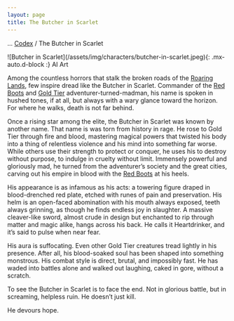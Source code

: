 ```yaml
---
layout: page
title: The Butcher in Scarlet
---
```

<span class="breadcrumbs" markdown="1">... [Codex](/codex) / The Butcher in Scarlet</span>
<div class="position-placeholder" markdown="1">
![Butcher in Scarlet](/assets/img/characters/butcher-in-scarlet.jpeg){: .mx-auto.d-block :}
<span class="ai-art">AI Art</span>
</div>

Among the countless horrors that stalk the broken roads of the [Roaring Lands](/codex/the-roaring-lands), few inspire dread like the Butcher in Scarlet. Commander of the [Red Boots](/codex/organizations/red-boots) and [Gold Tier](/codex/tiers-of-awakening) adventurer-turned-madman, his name is spoken in hushed tones, if at all, but always with a wary glance toward the horizon. For where he walks, death is not far behind.

Once a rising star among the elite, the Butcher in Scarlet was known by another name. That name is was torn from history in rage. He rose to Gold Tier through fire and blood, mastering magical powers that twisted his body into a thing of relentless violence and his mind into something far worse. While others use their strength to protect or conquer, he uses his to destroy without purpose, to indulge in cruelty without limit. Immensely powerful and gloriously mad, he turned from the adventurer’s society and the great cities, carving out his empire in blood with the [Red Boots](/codex/organizations/red-boots) at his heels.

His appearance is as infamous as his acts: a towering figure draped in blood-drenched red plate, etched with runes of pain and preservation. His helm is an open-faced abomination with his mouth always exposed, teeth always grinning, as though he finds endless joy in slaughter. A massive cleaver-like sword, almost crude in design but enchanted to rip through matter and magic alike, hangs across his back. He calls it Heartdrinker, and it’s said to pulse when near fear.

His aura is suffocating. Even other Gold Tier creatures tread lightly in his presence. After all, his blood-soaked soul has been shaped into something monstrous. His combat style is direct, brutal, and impossibly fast. He has waded into battles alone and walked out laughing, caked in gore, without a scratch.

To see the Butcher in Scarlet is to face the end. Not in glorious battle, but in screaming, helpless ruin. He doesn’t just kill.

He devours hope.